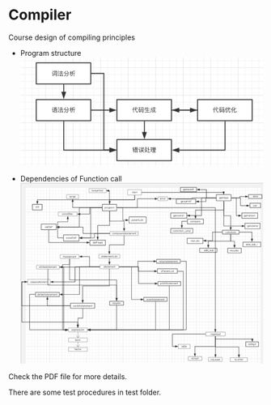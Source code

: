 # Compiler
Course design of compiling principles

* Program structure
![structure](https://github.com/sameen7/Compiler/blob/master/image/img1.png)

* Dependencies of Function call
![dependencies](https://github.com/sameen7/Compiler/blob/master/image/img2.png)

Check the PDF file for more details.

There are some test procedures in test folder.
